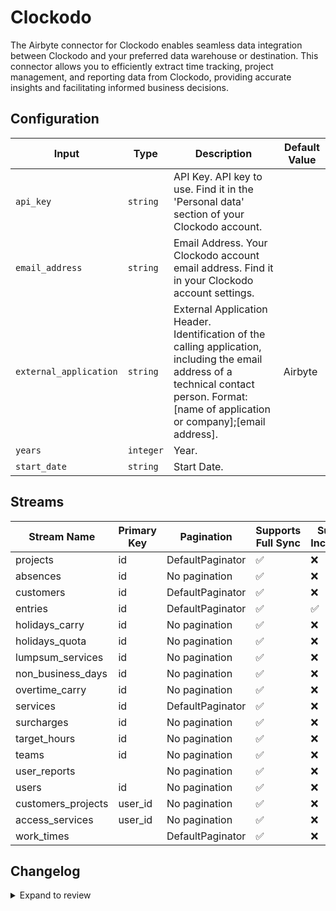 # Clockodo
The Airbyte connector for Clockodo enables seamless data integration between Clockodo and your preferred data warehouse or destination. This connector allows you to efficiently extract time tracking, project management, and reporting data from Clockodo, providing accurate insights and facilitating informed business decisions.

## Configuration

| Input | Type | Description | Default Value |
|-------|------|-------------|---------------|
| `api_key` | `string` | API Key. API key to use. Find it in the &#39;Personal data&#39; section of your Clockodo account. |  |
| `email_address` | `string` | Email Address. Your Clockodo account email address. Find it in your Clockodo account settings. |  |
| `external_application` | `string` | External Application Header. Identification of the calling application, including the email address of a technical contact person. Format: [name of application or company];[email address]. | Airbyte |
| `years` | `integer` | Year.  |  |
| `start_date` | `string` | Start Date.  |  |

## Streams
| Stream Name | Primary Key | Pagination | Supports Full Sync | Supports Incremental |
|-------------|-------------|------------|---------------------|----------------------|
| projects | id | DefaultPaginator | ✅ |  ❌  |
| absences | id | No pagination | ✅ |  ❌  |
| customers | id | DefaultPaginator | ✅ |  ❌  |
| entries | id | DefaultPaginator | ✅ |  ✅  |
| holidays_carry | id | No pagination | ✅ |  ❌  |
| holidays_quota | id | No pagination | ✅ |  ❌  |
| lumpsum_services | id | No pagination | ✅ |  ❌  |
| non_business_days | id | No pagination | ✅ |  ❌  |
| overtime_carry | id | No pagination | ✅ |  ❌  |
| services | id | DefaultPaginator | ✅ |  ❌  |
| surcharges | id | No pagination | ✅ |  ❌  |
| target_hours | id | No pagination | ✅ |  ❌  |
| teams | id | No pagination | ✅ |  ❌  |
| user_reports |  | No pagination | ✅ |  ❌  |
| users | id | No pagination | ✅ |  ❌  |
| customers_projects | user_id | No pagination | ✅ |  ❌  |
| access_services | user_id | No pagination | ✅ |  ❌  |
| work_times |  | DefaultPaginator | ✅ |  ❌  |

## Changelog

<details>
  <summary>Expand to review</summary>

| Version          | Date              | Pull Request | Subject        |
|------------------|-------------------|--------------|----------------|
| 0.0.29 | 2025-07-19 | [63566](https://github.com/airbytehq/airbyte/pull/63566) | Update dependencies |
| 0.0.28 | 2025-07-12 | [63016](https://github.com/airbytehq/airbyte/pull/63016) | Update dependencies |
| 0.0.27 | 2025-07-05 | [62756](https://github.com/airbytehq/airbyte/pull/62756) | Update dependencies |
| 0.0.26 | 2025-06-28 | [62361](https://github.com/airbytehq/airbyte/pull/62361) | Update dependencies |
| 0.0.25 | 2025-06-21 | [61956](https://github.com/airbytehq/airbyte/pull/61956) | Update dependencies |
| 0.0.24 | 2025-06-14 | [61253](https://github.com/airbytehq/airbyte/pull/61253) | Update dependencies |
| 0.0.23 | 2025-05-24 | [60379](https://github.com/airbytehq/airbyte/pull/60379) | Update dependencies |
| 0.0.22 | 2025-05-10 | [60036](https://github.com/airbytehq/airbyte/pull/60036) | Update dependencies |
| 0.0.21 | 2025-05-03 | [59438](https://github.com/airbytehq/airbyte/pull/59438) | Update dependencies |
| 0.0.20 | 2025-04-26 | [58869](https://github.com/airbytehq/airbyte/pull/58869) | Update dependencies |
| 0.0.19 | 2025-04-19 | [58362](https://github.com/airbytehq/airbyte/pull/58362) | Update dependencies |
| 0.0.18 | 2025-04-12 | [57818](https://github.com/airbytehq/airbyte/pull/57818) | Update dependencies |
| 0.0.17 | 2025-04-05 | [57262](https://github.com/airbytehq/airbyte/pull/57262) | Update dependencies |
| 0.0.16 | 2025-03-29 | [56544](https://github.com/airbytehq/airbyte/pull/56544) | Update dependencies |
| 0.0.15 | 2025-03-22 | [55957](https://github.com/airbytehq/airbyte/pull/55957) | Update dependencies |
| 0.0.14 | 2025-03-08 | [55279](https://github.com/airbytehq/airbyte/pull/55279) | Update dependencies |
| 0.0.13 | 2025-03-01 | [54979](https://github.com/airbytehq/airbyte/pull/54979) | Update dependencies |
| 0.0.12 | 2025-02-22 | [54389](https://github.com/airbytehq/airbyte/pull/54389) | Update dependencies |
| 0.0.11 | 2025-02-15 | [53732](https://github.com/airbytehq/airbyte/pull/53732) | Update dependencies |
| 0.0.10 | 2025-02-08 | [53430](https://github.com/airbytehq/airbyte/pull/53430) | Update dependencies |
| 0.0.9 | 2025-02-01 | [52889](https://github.com/airbytehq/airbyte/pull/52889) | Update dependencies |
| 0.0.8 | 2025-01-25 | [52370](https://github.com/airbytehq/airbyte/pull/52370) | Update dependencies |
| 0.0.7 | 2025-01-18 | [51648](https://github.com/airbytehq/airbyte/pull/51648) | Update dependencies |
| 0.0.6 | 2025-01-11 | [51135](https://github.com/airbytehq/airbyte/pull/51135) | Update dependencies |
| 0.0.5 | 2024-12-28 | [50547](https://github.com/airbytehq/airbyte/pull/50547) | Update dependencies |
| 0.0.4 | 2024-12-21 | [50067](https://github.com/airbytehq/airbyte/pull/50067) | Update dependencies |
| 0.0.3 | 2024-12-14 | [49482](https://github.com/airbytehq/airbyte/pull/49482) | Update dependencies |
| 0.0.2 | 2024-12-12 | [49163](https://github.com/airbytehq/airbyte/pull/49163) | Update dependencies |
| 0.0.1 | 2024-10-28 | | Initial release by [@parthiv11](https://github.com/parthiv11) via Connector Builder |

</details>
